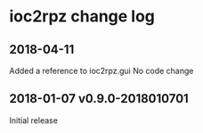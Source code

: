 # ioc2rpz change log

## 2018-04-11
Added a reference to ioc2rpz.gui
No code change

## 2018-01-07 v0.9.0-2018010701
Initial release